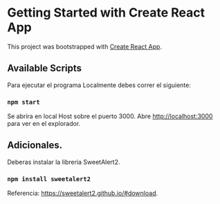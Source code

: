 # Getting Started with Create React App

This project was bootstrapped with [Create React App](https://github.com/facebook/create-react-app).

## Available Scripts

Para ejecutar el programa Localmente debes correr el siguiente:

### `npm start`

Se abrira en local Host sobre el puerto 3000.
Abre [http://localhost:3000](http://localhost:3000) para ver en el explorador.

## Adicionales.

Deberas instalar la libreria SweetAlert2.

### `npm install sweetalert2`

Referencia: https://sweetalert2.github.io/#download.

